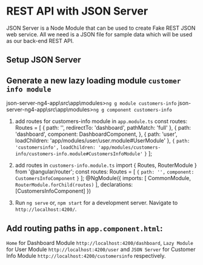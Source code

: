 # REST API with JSON Server
JSON Server is a Node Module that can be used to create Fake REST JSON web service. All we need is a JSON file for sample data which will be used as our back-end REST API.

## Setup JSON Server



## Generate a new lazy loading module `customer info module`
json-server-ng4-app\src\app\modules>`ng g module customers-info`
json-server-ng4-app\src\app\modules>`ng g component customers-info`

1. add routes for customers-info module in `app.module.ts` const routes: Routes = [
  {
    path: '',
    redirectTo: 'dashboard',
    pathMatch: 'full'
  },
  {
      path: 'dashboard', 
      component: DashboardComponent, 
  },
  {
    path: 'user',
    loadChildren: 'app/modules/user/user.module#UserModule'
  },
  `{`
    `path: 'customersinfo',`
    `loadChildren: 'app/modules/customers-info/customers-info.module#CustomersInfoModule'`
  `}`
];

2. add routes in `customers-info.module.ts`
import { Routes, RouterModule } from '@angular/router'; const routes: Routes = [
  `{`
    `path: '',`
    `component: CustomersInfoComponent`
  `}`
]; @NgModule({
  imports: [
    CommonModule,
    `RouterModule.forChild(routes)`
  ],
  declarations: [CustomersInfoComponent]
})

3. Run `ng serve` or, `npm start` for a development server. Navigate to `http://localhost:4200/`.

## Add routing paths in `app.component.html`: 
`Home` for Dashboard Module `http://localhost:4200/dashboard`,  `Lazy Module` for User Module `http://localhost:4200/user` and `JSON Server` for Customer Info Module `http://localhost:4200/customersinfo` respectively.


